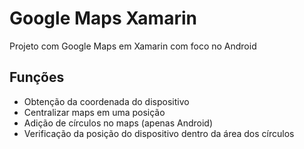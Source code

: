# Google Maps Xamarin

Projeto com Google Maps em Xamarin com foco no Android

## Funções

* Obtenção da coordenada do dispositivo
* Centralizar maps em uma posição
* Adição de círculos no maps (apenas Android)
* Verificação da posição do dispositivo dentro da área dos círculos
